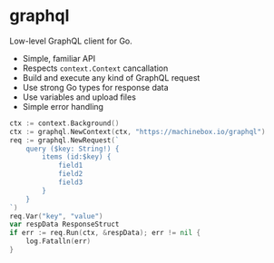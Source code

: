 # graphql

Low-level GraphQL client for Go.

* Simple, familiar API
* Respects `context.Context` cancallation
* Build and execute any kind of GraphQL request
* Use strong Go types for response data
* Use variables and upload files
* Simple error handling

```go
ctx := context.Background()
ctx := graphql.NewContext(ctx, "https://machinebox.io/graphql")
req := graphql.NewRequest(`
    query ($key: String!) {
        items (id:$key) {
            field1
            field2
            field3
        }
    }
`)
req.Var("key", "value")
var respData ResponseStruct
if err := req.Run(ctx, &respData); err != nil {
    log.Fatalln(err)
}
```

